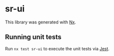 # sr-ui

This library was generated with [Nx](https://nx.dev).

## Running unit tests

Run `nx test sr-ui` to execute the unit tests via [Jest](https://jestjs.io).
